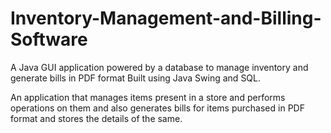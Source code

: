 # Inventory-Management-and-Billing-Software
A Java GUI application powered by a database to manage inventory and generate bills in PDF format 
Built using Java Swing and SQL.

An application that manages items present in a store and performs operations on them and also generates bills for items purchased in PDF format and stores the details of the same.
